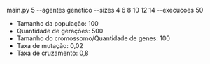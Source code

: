 main.py 5 --agentes genetico --sizes 4 6 8 10 12 14 --execucoes 50

- Tamanho da população: 100
- Quantidade de gerações: 500
- Tamanho do cromossomo/Quantidade de genes: 100
- Taxa de mutação: 0,02
- Taxa de cruzamento: 0,8